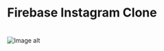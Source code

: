 # Firebase Instagram Clone
#
![Image alt](https://github.com/anton2030t/FirebaseInstagramClone/raw/master/ins.gif)
